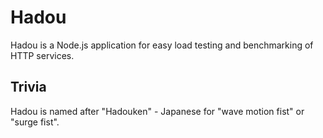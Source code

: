 # Hadou

Hadou is a Node.js application for easy load testing and benchmarking of HTTP services.

## Trivia

Hadou is named after "Hadouken" - Japanese for "wave motion fist" or "surge fist".
